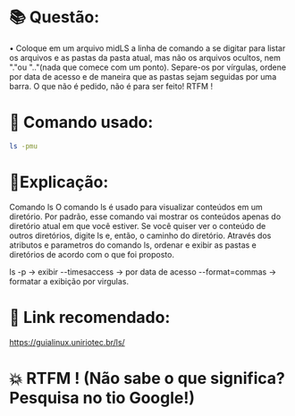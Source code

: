 # 📚 Questão:
• Coloque em um arquivo midLS a linha de comando a se digitar para listar os arquivos
e as pastas da pasta atual, mas não os arquivos ocultos, nem "."ou ".."(nada que
comece com um ponto). Separe-os por vírgulas, ordene por data de acesso e de
maneira que as pastas sejam seguidas por uma barra.
O que não é pedido, não é para ser feito!
RTFM !

# 🖖 Comando usado:
```sh
ls -pmu
```

# 📝Explicação: 
Comando ls
O comando ls é usado para visualizar conteúdos em um diretório. Por padrão, esse comando vai mostrar os conteúdos apenas do diretório atual em que você estiver. 
Se você quiser ver o conteúdo de outros diretórios, digite ls e, então, o caminho do diretório.
Através dos atributos e parametros do comando ls, ordenar e exibir as pastas e diretórios de acordo com o que foi proposto.

ls -p -> exibir 
--timesaccess -> por data de acesso
--format=commas -> formatar a exibição por virgulas.

# 🤖 Link recomendado: 
https://guialinux.uniriotec.br/ls/

# 💥 RTFM ! (Não sabe o que significa? Pesquisa no tio Google!) 
